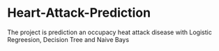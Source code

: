 # Heart-Attack-Prediction
The project is prediction an occupacy heat attack disease with Logistic Regreesion, Decision Tree and Naive Bays

